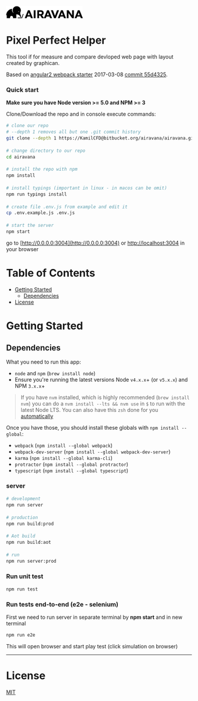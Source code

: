 ![Alt AIRAVANA](./src/assets/img/airavana-logo.png?raw=true "Optional Title")



# Pixel Perfect Helper
 
This tool if for measure and compare devloped web page with layout created by graphican. 
 
Based on [angular2 webpack starter](https://github.com/AngularClass/angular2-webpack-starter) 2017-03-08 [commit 55d4325](https://github.com/AngularClass/angular2-webpack-starter/tree/55d4325aad6caae60e9a15749f1d15953a9f51d6).


### Quick start
**Make sure you have Node version >= 5.0 and NPM >= 3**

Clone/Download the repo and in console execute commands: 

```bash
# clone our repo
# --depth 1 removes all but one .git commit history
git clone --depth 1 https://KamilCFD@bitbucket.org/airavana/airavana.git

# change directory to our repo
cd airavana

# install the repo with npm
npm install

# install typings (important in linux - in macos can be omit)
npm run typings install

# create file .env.js from example and edit it
cp .env.example.js .env.js

# start the server
npm start
```
go to [http://0.0.0.0:3004](http://0.0.0.0:3004) or [http://localhost:3004](http://localhost:3004) in your browser

# Table of Contents
* [Getting Started](#getting-started)
    * [Dependencies](#dependencies)
* [License](#license)


# Getting Started
## Dependencies
What you need to run this app:
* `node` and `npm` (`brew install node`)
* Ensure you're running the latest versions Node `v4.x.x`+ (or `v5.x.x`) and NPM `3.x.x`+

> If you have `nvm` installed, which is highly recommended (`brew install nvm`) you can do a `nvm install --lts && nvm use` in `$` to run with the latest Node LTS. You can also have this `zsh` done for you [automatically](https://github.com/creationix/nvm#calling-nvm-use-automatically-in-a-directory-with-a-nvmrc-file) 

Once you have those, you should install these globals with `npm install --global`:

* `webpack` (`npm install --global webpack`)
* `webpack-dev-server` (`npm install --global webpack-dev-server`)
* `karma` (`npm install --global karma-cli`)
* `protractor` (`npm install --global protractor`)
* `typescript` (`npm install --global typescript`)


### server
```bash
# development
npm run server

# production
npm run build:prod

# Aot build
npm run build:aot

# run
npm run server:prod
```

### Run unit test
```bash
npm run test
```

### Run tests end-to-end (e2e - selenium)
First we need to run server in separate terminal by **npm start** and in new terminal
```bash
npm run e2e
```
This will open browser and start play test (click simulation on browser)

___

# License
 [MIT](/LICENSE)
